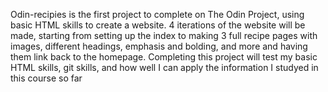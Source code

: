 Odin-recipies is the first project to complete on The Odin Project, using basic HTML skills to create a website. 4 iterations of the website will be made, starting from setting up the index to making 3 full recipe pages with images, different headings, emphasis and bolding, and more and having them link back to the homepage. Completing this project will test my basic HTML skills, git skills, and how well I can apply the information I studyed in this course so far
    
 